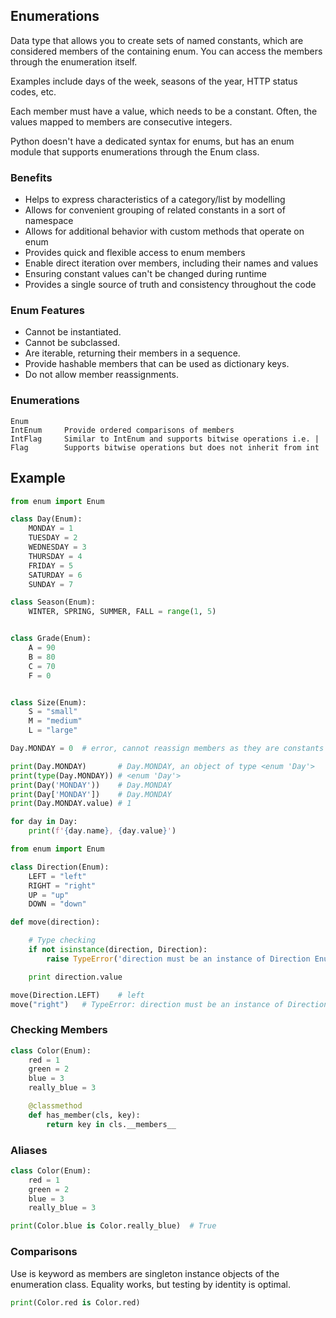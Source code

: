 ## Enumerations

Data type that allows you to create sets of named constants, which are considered members of the containing enum. You can access the members through the enumeration itself.

Examples include days of the week, seasons of the year, HTTP status codes, etc.

Each member must have a value, which needs to be a constant. Often, the values mapped to members are consecutive integers.

Python doesn't have a dedicated syntax for enums, but has an enum module that supports enumerations through the Enum class.

### Benefits

- Helps to express characteristics of a category/list by modelling
- Allows for convenient grouping of related constants in a sort of namespace
- Allows for additional behavior with custom methods that operate on enum
- Provides quick and flexible access to enum members
- Enable direct iteration over members, including their names and values
- Ensuring constant values can't be changed during runtime
- Provides a single source of truth and consistency throughout the code

### Enum Features

- Cannot be instantiated.
- Cannot be subclassed.
- Are iterable, returning their members in a sequence.
- Provide hashable members that can be used as dictionary keys.
- Do not allow member reassignments.

### Enumerations

```
Enum
IntEnum     Provide ordered comparisons of members
IntFlag     Similar to IntEnum and supports bitwise operations i.e. |
Flag        Supports bitwise operations but does not inherit from int
```

## Example

```py
from enum import Enum

class Day(Enum):
    MONDAY = 1
    TUESDAY = 2
    WEDNESDAY = 3
    THURSDAY = 4
    FRIDAY = 5
    SATURDAY = 6
    SUNDAY = 7

class Season(Enum):
    WINTER, SPRING, SUMMER, FALL = range(1, 5)


class Grade(Enum):
    A = 90
    B = 80
    C = 70
    F = 0


class Size(Enum):
    S = "small"
    M = "medium"
    L = "large"
```

```py
Day.MONDAY = 0  # error, cannot reassign members as they are constants

print(Day.MONDAY)       # Day.MONDAY, an object of type <enum 'Day'>
print(type(Day.MONDAY)) # <enum 'Day'>
print(Day('MONDAY'))    # Day.MONDAY
print(Day['MONDAY'])    # Day.MONDAY
print(Day.MONDAY.value) # 1

for day in Day:
    print(f'{day.name}, {day.value}')
```

```py
from enum import Enum

class Direction(Enum):
    LEFT = "left"
    RIGHT = "right"
    UP = "up"
    DOWN = "down"

def move(direction):

    # Type checking
    if not isinstance(direction, Direction):
        raise TypeError('direction must be an instance of Direction Enum')

    print direction.value

move(Direction.LEFT)    # left
move("right")   # TypeError: direction must be an instance of Direction Enum
```

### Checking Members

```py
class Color(Enum):
    red = 1
    green = 2
    blue = 3
    really_blue = 3

    @classmethod
    def has_member(cls, key):
        return key in cls.__members__
```

### Aliases

```py
class Color(Enum):
    red = 1
    green = 2
    blue = 3
    really_blue = 3

print(Color.blue is Color.really_blue)  # True
```

### Comparisons

Use is keyword as members are singleton instance objects of the enumeration class. Equality works, but testing by identity is optimal.

```py
print(Color.red is Color.red)
```

